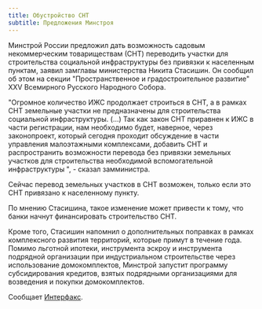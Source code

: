```yaml
---
title: Обустройство СНТ
subtitle: Предложения Минстроя
---
```



Минстрой России предложил дать возможность садовым некоммерческим товариществам (СНТ) переводить участки для строительства социальной инфраструктуры без привязки к населенным пунктам, заявил замглавы министерства Никита Стасишин. Он сообщил об этом на секции "Пространственное и градостроительное развитие" XXV Всемирного Русского Народного Собора.

"Огромное количество ИЖС продолжает строиться в СНТ, а в рамках СНТ земельные участки не предназначены для строительства социальной инфраструктуры. (...) Так как закон СНТ приравнен к ИЖС в части регистрации, нам необходимо будет, наверное, через законопроект, который сегодня проходит обсуждение в части управления малоэтажными комплексами, добавить СНТ и распространить возможности перевода без привязки земельных участков для строительства необходимой вспомогательной инфраструктуры ", - сказал замминистра.

Сейчас перевод земельных участков в СНТ возможен, только если это СНТ привязано к населенному пункту.

По мнению Стасишина, такое изменение может привести к тому, что банки начнут финансировать строительство СНТ.

Кроме того, Стасишин напомнил о дополнительных поправках в рамках комплексного развития территорий, которые примут в течение года. Помимо льготной ипотеки, инструмента эскроу и инструмента подрядной организации при индустриальном строительстве через использование домокомплектов, Минстрой запустит программу субсидирования кредитов, взятых подрядными организациями для возведения и покупки домокомплектов.

Cообщает [Интерфакс](https://www.interfax.ru/russia/933465).